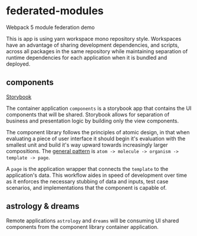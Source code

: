 # federated-modules

Webpack 5 module federation demo

This is app is using yarn workspace mono repository style. Workspaces have an advantage of sharing development dependencies, and scripts, across all packages in the same repository while maintaining separation of runtime dependencies for each application when it is bundled and deployed.

## components

[Storybook](https://simplesthing.github.io/federated-modules/@simplesthing/components/index.html)

The container application `components` is a storybook app that contains the UI components that will be shared. Storybook allows for separation of business and presentation logic by building only the view components.

The component library follows the principles of atomic design, in that when evaluating a piece of user interface it should begin it's evaluation with the smallest unit and build it's way upward towards increasingly larger compositions. The [general pattern](https://www.componentdriven.org/) is `atom -> molecule -> organism -> template -> page`.

A `page` is the application wrapper that connects the `template` to the application's data. This workflow aides in speed of development over time as it enforces the necessary stubbing of data and inputs, test case scenarios, and implementations that the component is capable of.

## astrology & dreams

Remote applications `astrology` and `dreams` will be consuming UI shared components from the component library container application.
